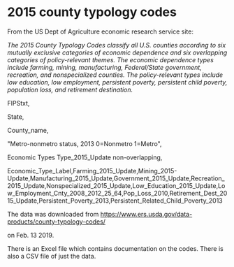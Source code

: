 # 2015 county typology codes

From the US Dept of Agriculture economic research service site:

_The 2015 County Typology Codes classify all U.S. counties according to six mutually exclusive categories of economic dependence and six overlapping categories of policy-relevant themes. The economic dependence types include farming, mining, manufacturing, Federal/State government, recreation, and nonspecialized counties. The policy-relevant types include low education, low employment, persistent poverty, persistent child poverty, population loss, and retirement destination._

FIPStxt,

State,

County_name,

"Metro-nonmetro status, 2013 0=Nonmetro 1=Metro",

Economic Types Type_2015_Update non-overlapping,

Economic_Type_Label,Farming_2015_Update,Mining_2015-Update,Manufacturing_2015_Update,Government_2015_Update,Recreation_2015_Update,Nonspecialized_2015_Update,Low_Education_2015_Update,Low_Employment_Cnty_2008_2012_25_64,Pop_Loss_2010,Retirement_Dest_2015_Update,Persistent_Poverty_2013,Persistent_Related_Child_Poverty_2013



The data was downloaded from
https://www.ers.usda.gov/data-products/county-typology-codes/

on Feb. 13 2019.

There is an Excel file which contains documentation on the codes. There is also a CSV file of just the data.
